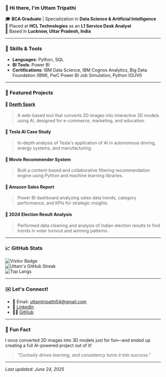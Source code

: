 ### 👋 Hi there, I'm Uttam Tripathi

🎓 **BCA Graduate** | Specialization in **Data Science & Artificial Intelligence**  
🏢 Placed at **HCL Technologies** as an **L1 Service Desk Analyst**  
📍 Based in **Lucknow, Uttar Pradesh, India**

---

### 🚀 Skills & Tools
- **Languages**: Python, SQL
- **BI Tools**: Power BI
- **Certifications**: IBM Data Science, IBM Cognos Analytics, Big Data Foundation (IBM), PwC Power BI Job Simulation, Python (GUVI)

---

### 💼 Featured Projects

#### 🔹 [Depth Spark](https://github.com/uttamtripathi54)
> A web-based tool that converts 2D images into interactive 3D models using AI, designed for e-commerce, marketing, and education.

#### 🔹 Tesla AI Case Study
> In-depth analysis of Tesla's application of AI in autonomous driving, energy systems, and manufacturing.

#### 🔹 Movie Recommender System
> Built a content-based and collaborative filtering recommendation engine using Python and machine learning libraries.

#### 🔹 Amazon Sales Report
> Power BI dashboard analyzing sales data trends, category performance, and KPIs for strategic insights.

#### 🔹 2024 Election Result Analysis
> Performed data cleaning and analysis of Indian election results to find trends in voter turnout and winning patterns.

---

### 📈 GitHub Stats

![Visitor Badge](https://komarev.com/ghpvc/?username=uttamtripathi54&style=flat-square)  
![Uttam's GitHub Streak](https://streak-stats.demolab.com/?user=uttamtripathi54)  
![Top Langs](https://github-readme-stats.vercel.app/api/top-langs/?username=uttamtripathi54&layout=compact&theme=default)

---

### ✉️ Let's Connect!

- 📧 Email: uttamtripathi54@gmail.com  
- 💼 [LinkedIn](https://www.linkedin.com/in/uttam-tripathi-8421b2290)  
- 🧑‍💻 [GitHub](https://github.com/uttamtripathi54)

---

### 🌟 Fun Fact

I once converted 2D images into 3D models just for fun—and ended up creating a full AI-powered project out of it!

> _“Curiosity drives learning, and consistency turns it into success.”_

---

*Last updated: June 24, 2025*
